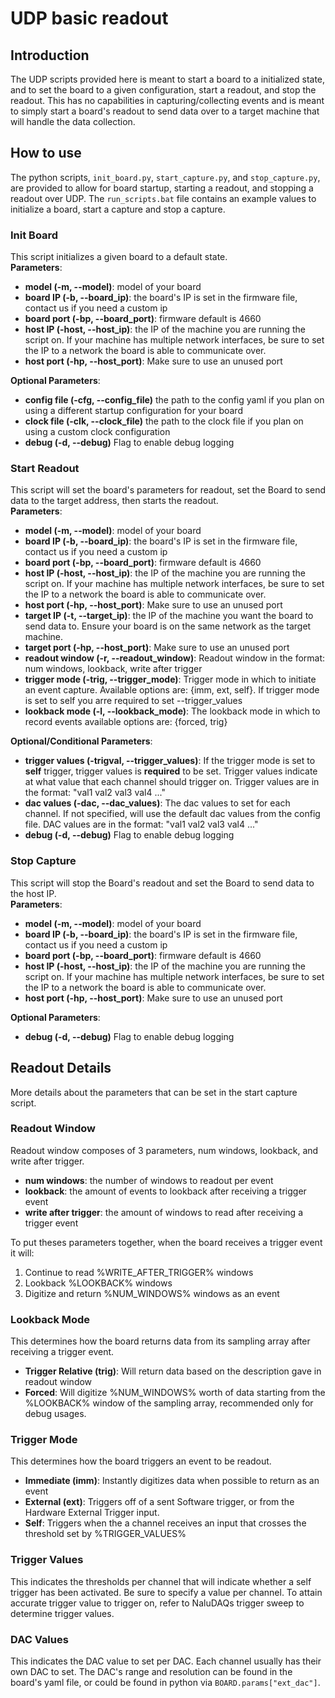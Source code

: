 # UDP basic readout

## Introduction
The UDP scripts provided here is meant to start a board to a initialized state, and to set the board to a given configuration, start a readout, and stop the readout. This has no capabilities in capturing/collecting events and is meant to simply start a board's readout to send data over to a target machine that will handle the data collection.

## How to use

The python scripts, `init_board.py`, `start_capture.py`, and `stop_capture.py`, are provided to allow for board startup, starting a readout, and stopping a readout over UDP. The `run_scripts.bat` file contains an example values to initialize a board, start a capture and stop a capture.
### Init Board
This script initializes a given board to a default state.<br>
<b>Parameters</b>:
<ul> 
    <li> <b>model (-m, --model)</b>: model of your board </li>
    <li> <b>board IP (-b, --board_ip)</b>: the board's IP is set in the firmware file, contact us if you need a custom ip
    <li> <b>board port (-bp, --board_port)</b>: firmware default is 4660</li>
    <li> <b>host IP (-host, --host_ip)</b>: the IP of the machine you are running the script on. If your machine has multiple network interfaces, be sure to set the IP to a network the board is able to communicate over.
    <li> <b>host port (-hp, --host_port)</b>: Make sure to use an unused port</li>
</ul>

<b>Optional Parameters</b>:
<ul> 
    <li> <b>config file (-cfg, --config_file)</b> the path to the config yaml if you plan on using a different startup configuration for your board</li>
    <li> <b>clock file (-clk, --clock_file)</b> the path to the clock file if you plan on using a custom clock configuration</li>
    <li> <b>debug (-d, --debug)</b> Flag to enable debug logging</li>
</ul>

### Start Readout
This script will set the board's parameters for readout, set the Board to send data to the target address, then starts the readout.<br> 
<b>Parameters</b>:
<ul> 
    <li> <b>model (-m, --model)</b>: model of your board </li>
    <li> <b>board IP (-b, --board_ip)</b>: the board's IP is set in the firmware file, contact us if you need a custom ip
    <li> <b>board port (-bp, --board_port)</b>: firmware default is 4660</li>
    <li> <b>host IP (-host, --host_ip)</b>: the IP of the machine you are running the script on. If your machine has multiple network interfaces, be sure to set the IP to a network the board is able to communicate over.
    <li> <b>host port (-hp, --host_port)</b>: Make sure to use an unused port</li>
    <li> <b>target IP (-t, --target_ip)</b>: the IP of the machine you want the board to send data to. Ensure your board is on the same network as the target machine.
    <li> <b>target port (-hp, --host_port)</b>: Make sure to use an unused port</li>
    <li><b>readout window (-r, --readout_window)</b>: Readout window in the format: num windows, lookback, write after trigger</li>
    <li><b>trigger mode (-trig, --trigger_mode)</b>: Trigger mode in which to initiate an event capture. Available options are: {imm, ext, self}. If trigger mode is set to self you arre required to set --trigger_values</li>
    <li><b>lookback mode (-l, --lookback_mode)</b>: The lookback mode in which to record events available options are: {forced, trig}</li>
</ul>
<b>Optional/Conditional Parameters</b>:
<ul> 
    <li><b>trigger values (-trigval, --trigger_values)</b>: If the trigger mode is set to <b>self</b> trigger, trigger values is <b>required</b> to be set. Trigger values indicate at what value that each channel should trigger on. Trigger values are in the format: "val1 val2 val3 val4 ..."
    <li> <b>dac values (-dac, --dac_values)</b>: The dac values to set for each channel. If not specified, will use the default dac values from the config file. DAC values are in the format: "val1 val2 val3 val4 ..."</li>
    <li> <b>debug (-d, --debug)</b> Flag to enable debug logging</li>
</ul>

### Stop Capture
This script will stop the Board's readout and set the Board to send data to the host IP.<br>
<b>Parameters</b>:
<ul> 
    <li> <b>model (-m, --model)</b>: model of your board </li>
    <li> <b>board IP (-b, --board_ip)</b>: the board's IP is set in the firmware file, contact us if you need a custom ip
    <li> <b>board port (-bp, --board_port)</b>: firmware default is 4660</li>
    <li> <b>host IP (-host, --host_ip)</b>: the IP of the machine you are running the script on. If your machine has multiple network interfaces, be sure to set the IP to a network the board is able to communicate over.
    <li> <b>host port (-hp, --host_port)</b>: Make sure to use an unused port</li>
</ul>

<b>Optional Parameters</b>:
<ul> 
    <li> <b>debug (-d, --debug)</b> Flag to enable debug logging</li>
</ul>

## Readout Details
More details about the parameters that can be set in the start capture script.

### Readout Window
Readout window composes of 3 parameters, num windows, lookback, and write after trigger.
<ul> 
    <li> <b>num windows</b>: the number of windows to readout per event </li>
    <li> <b>lookback</b>: the amount of events to lookback after receiving a trigger event </li>
    <li> <b>write after trigger</b>: the amount of windows to read after receiving a trigger event </li>
</ul> 

To put theses parameters together, when the board receives a trigger event it will:
<ol>
    <li> Continue to read %WRITE_AFTER_TRIGGER% windows </li>
    <li> Lookback %LOOKBACK% windows </li>
    <li> Digitize and return %NUM_WINDOWS% windows as an event</li>
</ol>

### Lookback Mode
This determines how the board returns data from its sampling array after receiving a trigger event.

<ul> 
    <li> <b>Trigger Relative (trig)</b>: Will return data based on the description gave in readout window</li>
    <li> <b>Forced</b>: Will digitize %NUM_WINDOWS% worth of data starting from the %LOOKBACK% window of the sampling array, recommended only for debug usages.</li>
</ul> 

### Trigger Mode
This determines how the board triggers an event to be readout.
<ul> 
    <li> <b>Immediate (imm)</b>: Instantly digitizes data when possible to return as an event</li>
    <li> <b>External (ext)</b>: Triggers off of a sent Software trigger, or from the Hardware External Trigger input.</li>
    <li> <b>Self</b>: Triggers when the a channel receives an input that crosses the threshold set by %TRIGGER_VALUES% </li>
</ul> 

### Trigger Values
This indicates the thresholds per channel that will indicate whether a self trigger has been activated. Be sure to specify a value per channel. To attain accurate trigger value to trigger on, refer to NaluDAQs trigger sweep to determine trigger values.

### DAC Values
This indicates the DAC value to set per DAC. Each channel usually has their own DAC to set. The DAC's range and resolution can be found in the board's yaml file, or could be found in python via `BOARD.params["ext_dac"]`.
